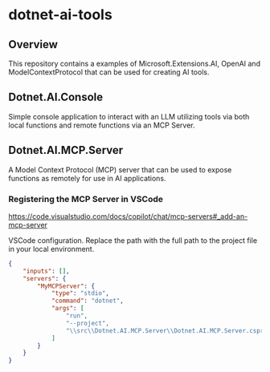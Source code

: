 # dotnet-ai-tools

## Overview
This repository contains a examples of Microsoft.Extensions.AI, OpenAI and ModelContextProtocol that can be used for creating AI tools.

## Dotnet.AI.Console
Simple console application to interact with an LLM utilizing tools via both local functions and remote functions via an MCP Server.

## Dotnet.AI.MCP.Server

A Model Context Protocol (MCP) server that can be used to expose functions as remotely for use in AI applications.

### Registering the MCP Server in VSCode
https://code.visualstudio.com/docs/copilot/chat/mcp-servers#_add-an-mcp-server

VSCode configuration. Replace the path with the full path to the project file in your local environment.
```json
{
    "inputs": [],
    "servers": {
        "MyMCPServer": {
            "type": "stdio",
            "command": "dotnet",
            "args": [
                "run",
                "--project",
                "\\src\\Dotnet.AI.MCP.Server\\Dotnet.AI.MCP.Server.csproj"
            ]
        }
    }
}
```